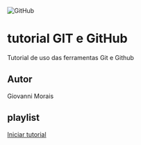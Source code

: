![GitHub](https://img.shields.io/github/license/GiovanniMorais/git-e-github)
# tutorial GIT e GitHub
Tutorial de uso das ferramentas Git e Github
## Autor 
Giovanni Morais
## playlist
[Iniciar tutorial](https://joseassis.com.br/cursos.ht)
